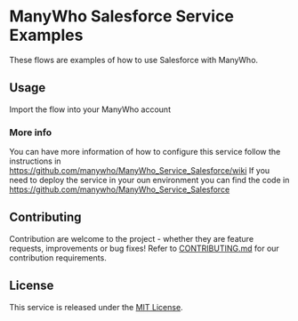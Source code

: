 ManyWho Salesforce Service Examples
===================================

These flows are examples of how to use Salesforce with ManyWho.

## Usage

Import the flow into your ManyWho account


### More info

You can have more information of how to configure this service follow the instructions in https://github.com/manywho/ManyWho_Service_Salesforce/wiki
If you need to deploy the service in your oun environment you can find the code in https://github.com/manywho/ManyWho_Service_Salesforce

## Contributing

Contribution are welcome to the project - whether they are feature requests, improvements or bug fixes! Refer to 
[CONTRIBUTING.md](CONTRIBUTING.md) for our contribution requirements.

## License

This service is released under the [MIT License](http://opensource.org/licenses/mit-license.php).
